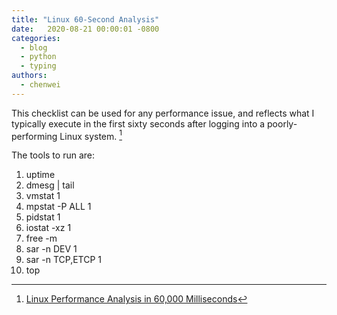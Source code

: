 ```yaml
---
title: "Linux 60-Second Analysis"
date:   2020-08-21 00:00:01 -0800
categories:
  - blog
  - python
  - typing
authors:
  - chenwei
---
```


This checklist can be used for any performance issue, and reflects what I typically execute in the first sixty seconds after logging into a poorly-performing Linux system.&nbsp;[^fn:1]

The tools to run are:

1.  uptime
2.  dmesg | tail
3.  vmstat 1
4.  mpstat -P ALL 1
5.  pidstat 1
6.  iostat -xz 1
7.  free -m
8.  sar -n DEV 1
9.  sar -n TCP,ETCP 1
10. top

[^fn:1]: [Linux Performance Analysis in 60,000 Milliseconds](https://netflixtechblog.com/linux-performance-analysis-in-60-000-milliseconds-accc10403c55)
